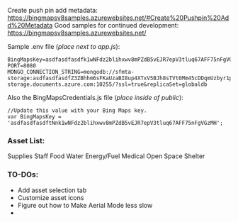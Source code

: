 Create push pin add metadata: https://bingmapsv8samples.azurewebsites.net/#Create%20Pushpin%20Add%20Metadata
Good samples for continued development: https://bingmapsv8samples.azurewebsites.net/ 

Sample .env file (*place next to app.js*): 

```
BingMapsKey=asdfasdfasdfk1wNFdz2blihxwv8mPZdB5vEJR7epV3tluq67AFF75nFgVGzMH
PORT=8080
MONGO_CONNECTION_STRING=mongodb://sfmta-storage:asdfasdfasdfZ3ZBhhm6sFKaUzaBI8up4XTxV5BJh8sTVt6Mm45cDDqmUzbyr1p2aDzykBuaO97BAg==@sfmta-storage.documents.azure.com:10255/?ssl=true&replicaSet=globaldb
```

Also the BingMapsCredentials.js file (*place inside of public*): 
```
//Update this value with your Bing Maps key.
var BingMapsKey = 'asdfasdfasdftNnk1wNFdz2blihxwv8mPZdB5vEJR7epV3tluq67AFF75nFgVGzMH';
```

### Asset List: 
Supplies
Staff
Food
Water
Energy/Fuel
Medical
Open Space
Shelter

### TO-DOs:
- Add asset selection tab
- Customize asset icons
- Figure out how to Make Aerial Mode less slow
- 